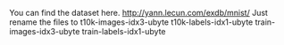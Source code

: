 You can find the dataset here.
http://yann.lecun.com/exdb/mnist/
Just rename the files to
t10k-images-idx3-ubyte
t10k-labels-idx1-ubyte
train-images-idx3-ubyte
train-labels-idx1-ubyte

